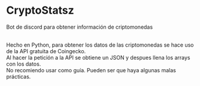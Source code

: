 # CryptoStatsz
Bot de discord para obtener información de criptomonedas</br></br>

Hecho en Python, para obtener los datos de las criptomonedas se hace uso de la API gratuita de Coingecko.</br>
Al hacer la petición a la API se obtiene un JSON y despues llena los arrays con los datos.</br>
No recomiendo usar como guía. Pueden ser que haya algunas malas prácticas.</br>
